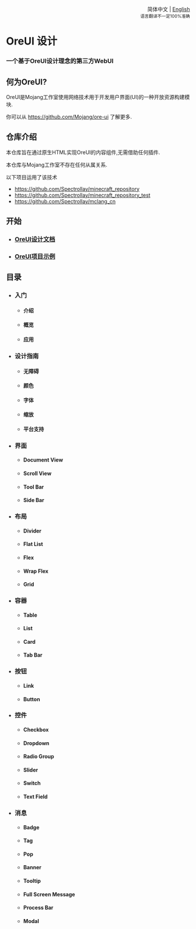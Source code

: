 <div align="right">

简体中文 | <a href="/README-en_US.md">English</a><br><sup>语言翻译不一定100%准确</sup>

</div>

# OreUI 设计

### 一个基于OreUI设计理念的第三方WebUI

## 何为OreUI?
OreUI是Mojang工作室使用网络技术用于开发用户界面(UI)的一种开放资源构建模块.

你可以从 https://github.com/Mojang/ore-ui 了解更多.

## 仓库介绍
本仓库旨在通过原生HTML实现OreUI的内容组件,无需借助任何插件.

本仓库与Mojang工作室不存在任何从属关系.

以下项目运用了该技术

- https://github.com/Spectrollay/minecraft_repository
- https://github.com/Spectrollay/minecraft_repository_test
- https://github.com/Spectrollay/mclang_cn

## 开始

- ### [OreUI设计文档](https://spectrollay.github.io/OreUI)
- ### [OreUI项目示例](https://spectrollay.github.io/minecraft_repository)

## 目录

- ### 入门
  - #### 介绍
  - #### 概览
  - #### 应用
- ### 设计指南
  - #### 无障碍
  - #### 颜色
  - #### 字体
  - #### 缩放
  - #### 平台支持
- ### 界面
  - #### Document View
  - #### Scroll View
  - #### Tool Bar
  - #### Side Bar
- ### 布局
  - #### Divider
  - #### Flat List
  - #### Flex
  - #### Wrap Flex
  - #### Grid
- ### 容器
  - #### Table
  - #### List
  - #### Card
  - #### Tab Bar
- ### 按钮
  - #### Link
  - #### Button
- ### 控件
  - #### Checkbox
  - #### Dropdown
  - #### Radio Group
  - #### Slider
  - #### Switch
  - #### Text Field
- ### 消息
  - #### Badge
  - #### Tag
  - #### Pop
  - #### Banner
  - #### Tooltip
  - #### Full Screen Message
  - #### Process Bar
  - #### Modal

